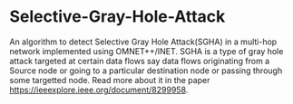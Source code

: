 # Selective-Gray-Hole-Attack 
An algorithm to detect Selective Gray Hole Attack(SGHA) in a multi-hop network implemented using OMNET++/INET. 
SGHA is a type of gray hole attack targeted at certain data flows say data flows originating from a Source node
or going to a particular destination node or passing through some targetted node.
Read more about it in the paper https://ieeexplore.ieee.org/document/8299958.

